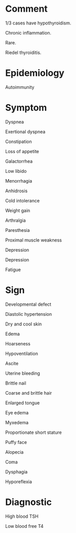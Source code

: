 # Comment

1/3 cases have hypothyroidism.

Chronic inflammation.

Rare.

Riedel thyroiditis.

# Epidemiology

Autoimmunity

# Symptom

Dyspnea

Exertional dyspnea

Constipation

Loss of appetite

Galactorrhea

Low libido

Menorrhagia

Anhidrosis

Cold intolerance

Weight gain

Arthralgia

Paresthesia

Proximal muscle weakness

Depression

Depression

Fatigue

# Sign

Developmental defect

Diastolic hypertension

Dry and cool skin

Edema

Hoarseness

Hypoventilation

Ascite

Uterine bleeding

Brittle nail

Coarse and brittle hair

Enlarged tongue

Eye edema

Myxedema

Proportionate short stature

Puffy face

Alopecia

Coma

Dysphagia

Hyporeflexia

# Diagnostic

High blood TSH

Low blood free T4

